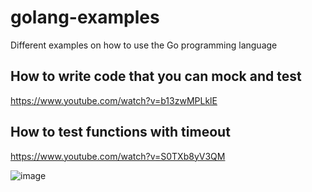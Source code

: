 # golang-examples
Different examples on how to use the Go programming language


## How to write code that you can mock and test
https://www.youtube.com/watch?v=b13zwMPLklE


## How to test functions with timeout
https://www.youtube.com/watch?v=S0TXb8yV3QM

![image](https://github.com/amliuyong/golang-examples/assets/23469402/6378f2c0-4963-4c78-9979-618c3491f96b)
